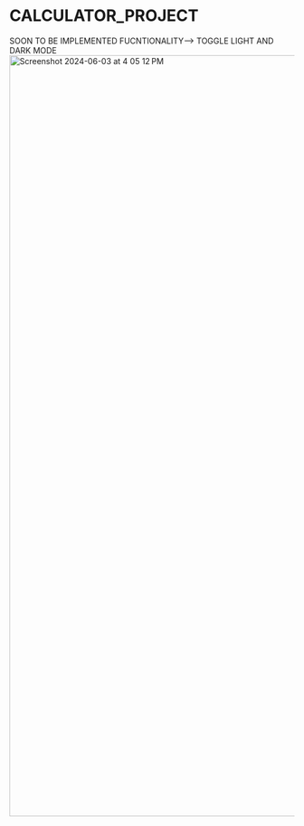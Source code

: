 # CALCULATOR_PROJECT


SOON TO BE IMPLEMENTED FUCNTIONALITY--> TOGGLE LIGHT AND DARK MODE 
<img width="1346" alt="Screenshot 2024-06-03 at 4 05 12 PM" src="https://github.com/dinosaur21/CALCULATOR_PROJECT/assets/140154294/91e1656f-a503-457a-b5b3-e2ee9cf2a9d6">
